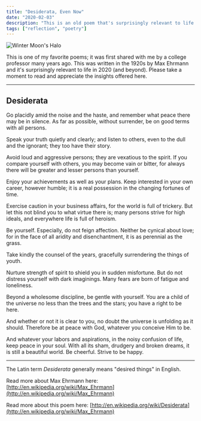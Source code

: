 ```yaml
---
title: "Desiderata, Even Now"
date: "2020-02-03"
description: "This is an old poem that's surprisingly relevant to life as we know it today."
tags: ["reflection", "poetry"]
---
```


![Winter Moon's Halo](https://lh3.googleusercontent.com/EQHxl5xeR79RPobsRNWadWrXn3fIThZyWM9BhW3Cx5hqRhy5wwM8ewqiJa9wWsHZwuu_Do5D-vWc6j2Z3MV5Rp82Od1d-UvKy0zu_2cTtAAMDS0hgtj1asO2iMWMMoZ22znIQtKBh3hmhmgNiasYhErD9vu6V1zQXGZJmAgqq3n364UbXQXc2Hmxs95ToGkyUX-I3mQ82ZccfD8ADgty-Woy2qUelROb2bWyMa1HKhX6hN4Bhi1oM7QiFZwuFHga33HM6l8xYEs7pTRgNRAq86lS0X0MrWByBBMURqBYgLh4_OtvD56Gjc54mBGJo4cYlCYlv93iy9sG3lF7cl4YnR8PUj6sqeGKWBjrdXcrI7MnY1n_u23_gbjl-8r64iEZgzGlSepklZQ2ZiK2TYrSxA2RIEPfB0nBxS-oD-4VP4piWRRG_znqf5tys_4bbmxUoFdN7jfVVM-Yeb-Zvf0PeqrKHafz2A7SB6d7XFdvf0jP5xWSoyqDGI1F4wVBnIz_GYE_FIQU_vTrfYc34HzY1AjlAX-KxcP8vkbYSHNmo1Jjy-5u0Rg-Q6veYupAT6CEcfVaxwWG3ROtpkIOdueoG5rj2aEVbxJz76MNm0HUVwF7JgfoPpmZ1FUv1obmnP8kUnwSx2gAmAUuywPNvuca5CLJwKT-BPoDiQmIJcsSngZaBtwx0JXbBqjuJi1P23bj58KWEW0yG_hzIjNghY876XzWBt1lSKc1mtNvfRM0GnkypbxpUp1MMg=w691-h921-no)

This is one of my favorite poems; it was first shared with me by a college professor many years ago. This was written in the 1920s by Max Ehrmann and it's surprisingly relevant to life in 2020 (and beyond). Please take a moment to read and appreciate the insights offered here.

---

## Desiderata

Go placidly amid the noise and the haste, and remember what peace there may be in silence. As far as possible, without surrender, be on good terms with all persons.

Speak your truth quietly and clearly; and listen to others, even to the dull and the ignorant; they too have their story.

Avoid loud and aggressive persons; they are vexatious to the spirit. If you compare yourself with others, you may become vain or bitter, for always there will be greater and lesser persons than yourself.

Enjoy your achievements as well as your plans. Keep interested in your own career, however humble; it is a real possession in the changing fortunes of time.

Exercise caution in your business affairs, for the world is full of trickery. But let this not blind you to what virtue there is; many persons strive for high ideals, and everywhere life is full of heroism.

Be yourself. Especially, do not feign affection. Neither be cynical about love; for in the face of all aridity and disenchantment, it is as perennial as the grass.

Take kindly the counsel of the years, gracefully surrendering the things of youth.

Nurture strength of spirit to shield you in sudden misfortune. But do not distress yourself with dark imaginings. Many fears are born of fatigue and loneliness.

Beyond a wholesome discipline, be gentle with yourself. You are a child of the universe no less than the trees and the stars; you have a right to be here.

And whether or not it is clear to you, no doubt the universe is unfolding as it should. Therefore be at peace with God, whatever you conceive Him to be.

And whatever your labors and aspirations, in the noisy confusion of life, keep peace in your soul. With all its sham, drudgery and broken dreams, it is still a beautiful world. Be cheerful. Strive to be happy.

---

The Latin term *Desiderata* generally means "desired things" in English.

Read more about Max Ehrmann here: [http://en.wikipedia.org/wiki/Max_Ehrmann](http://en.wikipedia.org/wiki/Max_Ehrmann)

Read more about this poem here:  [http://en.wikipedia.org/wiki/Desiderata](http://en.wikipedia.org/wiki/Max_Ehrmann)
